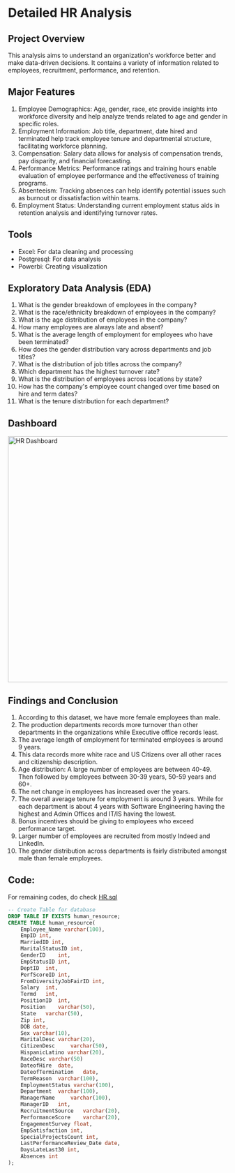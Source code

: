 # Detailed HR Analysis

## Project Overview
This analysis aims to understand an organization's workforce better and make data-driven decisions. It contains a variety of information related to employees, recruitment, performance, and retention.

## Major Features
1. Employee Demographics: Age, gender, race, etc provide insights into workforce diversity and help analyze trends related to age and gender in specific roles.
2. Employment Information: Job title, department, date hired and terminated help track employee tenure and departmental structure, facilitating workforce planning.
3. Compensation: Salary data allows for analysis of compensation trends, pay disparity, and financial forecasting.
4. Performance Metrics: Performance ratings and training hours enable evaluation of employee performance and the effectiveness of training programs.
5. Absenteeism: Tracking absences can help identify potential issues such as burnout or dissatisfaction within teams.
6. Employment Status: Understanding current employment status aids in retention analysis and identifying turnover rates.

## Tools
- Excel: For data cleaning and processing
- Postgresql: For data analysis
- Powerbi: Creating visualization

## Exploratory Data Analysis (EDA)
1. What is the gender breakdown of employees in the company?
2. What is the race/ethnicity breakdown of employees in the company?
3. What is the age distribution of employees in the company?
4. How many employees are always late and absent?
5. What is the average length of employment for employees who have been terminated?
6. How does the gender distribution vary across departments and job titles?
7. What is the distribution of job titles across the company?
8. Which department has the highest turnover rate?
9. What is the distribution of employees across locations by state?
10. How has the company's employee count changed over time based on hire and term dates?
11. What is the tenure distribution for each department?


## Dashboard

<img width="564" alt="HR Dashboard" src="https://github.com/user-attachments/assets/285debfa-7370-4be2-a319-53b5ca5ed35c">




## Findings and Conclusion
1. According to this dataset, we have more female employees than male.
2. The production departments records more turnover than other departments in the organizations while Executive office records least.
3. The average length of employment for terminated employees is around 9 years.
4. This data records more white race and US Citizens over all other races and citizenship description.
5. Age distribution: A large number of employees are between 40-49. Then followed by employees between 30-39 years, 50-59 years and 60+.
6. The net change in employees has increased over the years.
7. The overall average tenure for employment is around 3 years. While for each department is about 4 years with Software Engineering having the highest and Admin Offices and IT/IS having the lowest.
8. Bonus incentives should be giving to employees who exceed performance target.
9. Larger number of employees are recruited from mostly Indeed and LinkedIn.
10. The gender distribution across departments is fairly distributed amongst male than female employees.
    
## Code:
For remaining codes, do check [HR.sql](https://github.com/JoyIbe/HR-Analysis-using-Postgresql/blob/main/HR.sql)
```sql
-- Create Table for database
DROP TABLE IF EXISTS human_resource;
CREATE TABLE human_resource(
	Employee_Name varchar(100),	
	EmpID int,	
	MarriedID int,	
	MaritalStatusID int,	
	GenderID	int,
	EmpStatusID int,
	DeptID	int,
	PerfScoreID int,	
	FromDiversityJobFairID int,	
	Salary	int,
	Termd	int,
	PositionID	int,
	Position	varchar(50),
	State	varchar(50),
	Zip	int,
	DOB	date,
	Sex varchar(10),
	MaritalDesc	varchar(20),
	CitizenDesc		varchar(50),
	HispanicLatino varchar(20),
	RaceDesc varchar(50)
	DateofHire	date,
	DateofTermination	date,
	TermReason	varchar(100),
	EmploymentStatus varchar(100),	
	Department	varchar(100),
	ManagerName		varchar(100),
	ManagerID	int,
	RecruitmentSource 	varchar(20),	
	PerformanceScore	varchar(20),
	EngagementSurvey float,	
	EmpSatisfaction	int,
	SpecialProjectsCount int,	
	LastPerformanceReview_Date date,	
	DaysLateLast30 int,
	Absences int
);
```
